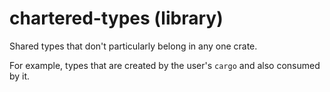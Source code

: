 # chartered-types (library)

Shared types that don't particularly belong in any one crate.

For example, types that are created by the user's `cargo` and also consumed
by it.
